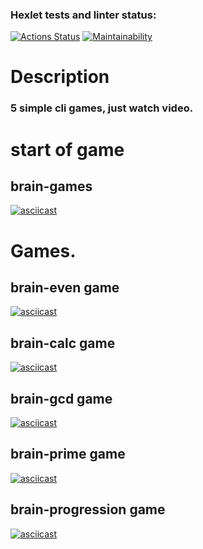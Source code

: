 ### Hexlet tests and linter status:
[![Actions Status](https://github.com/grittyzavr/frontend-project-44/workflows/hexlet-check/badge.svg)](https://github.com/grittyzavr/frontend-project-44/actions)
[![Maintainability](https://api.codeclimate.com/v1/badges/898eac2aadd8fe2f8efa/maintainability)](https://codeclimate.com/github/grittyzavr/frontend-project-44/maintainability)

# Description
### 5 simple cli games, just watch video.

# start of game
## brain-games
[![asciicast](https://asciinema.org/a/EvFIjYaGru2LeYQrs3uRz4aB7.svg)](https://asciinema.org/a/EvFIjYaGru2LeYQrs3uRz4aB7)

# Games.

## brain-even game
[![asciicast](https://asciinema.org/a/I4SQqFQe6uLDsybVIzod1m9Da.svg)](https://asciinema.org/a/I4SQqFQe6uLDsybVIzod1m9Da)
## brain-calc game
[![asciicast](https://asciinema.org/a/aYUty3KxFdkiZbtJgYe1dwPUd.svg)](https://asciinema.org/a/aYUty3KxFdkiZbtJgYe1dwPUd)
## brain-gcd game
[![asciicast](https://asciinema.org/a/yvDh2BaXix1lYEkJ05phaWZms.svg)](https://asciinema.org/a/yvDh2BaXix1lYEkJ05phaWZms)
## brain-prime game
[![asciicast](https://asciinema.org/a/9mkqnM3wWo1XDmIEnifls2RtX.svg)](https://asciinema.org/a/9mkqnM3wWo1XDmIEnifls2RtX)
## brain-progression game
[![asciicast](https://asciinema.org/a/cohrIz6YyYFLGWfTZHbtfyWGh.svg)](https://asciinema.org/a/cohrIz6YyYFLGWfTZHbtfyWGh)